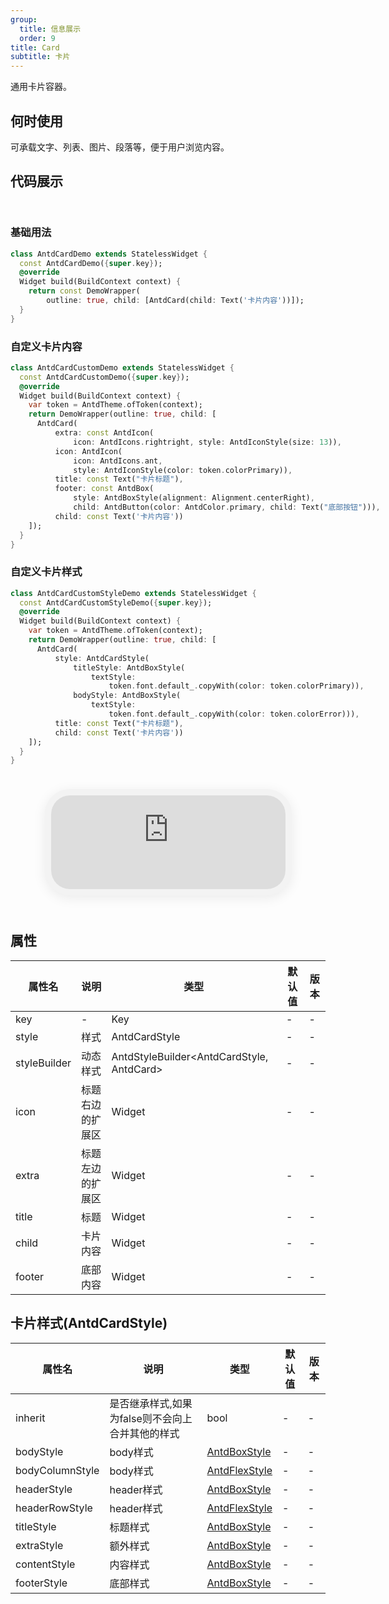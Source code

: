 ```yaml
---
group:
  title: 信息展示
  order: 9
title: Card
subtitle: 卡片
---
```

通用卡片容器。
## 何时使用
可承载文字、列表、图片、段落等，便于用户浏览内容。

## 代码展示

<div class='preview-container'>
<div>

### 基础用法


```dart
class AntdCardDemo extends StatelessWidget {
  const AntdCardDemo({super.key});
  @override
  Widget build(BuildContext context) {
    return const DemoWrapper(
        outline: true, child: [AntdCard(child: Text('卡片内容'))]);
  }
}

```

### 自定义卡片内容


```dart
class AntdCardCustomDemo extends StatelessWidget {
  const AntdCardCustomDemo({super.key});
  @override
  Widget build(BuildContext context) {
    var token = AntdTheme.ofToken(context);
    return DemoWrapper(outline: true, child: [
      AntdCard(
          extra: const AntdIcon(
              icon: AntdIcons.rightright, style: AntdIconStyle(size: 13)),
          icon: AntdIcon(
              icon: AntdIcons.ant,
              style: AntdIconStyle(color: token.colorPrimary)),
          title: const Text("卡片标题"),
          footer: const AntdBox(
              style: AntdBoxStyle(alignment: Alignment.centerRight),
              child: AntdButton(color: AntdColor.primary, child: Text("底部按钮"))),
          child: const Text('卡片内容'))
    ]);
  }
}

```

### 自定义卡片样式


```dart
class AntdCardCustomStyleDemo extends StatelessWidget {
  const AntdCardCustomStyleDemo({super.key});
  @override
  Widget build(BuildContext context) {
    var token = AntdTheme.ofToken(context);
    return DemoWrapper(outline: true, child: [
      AntdCard(
          style: AntdCardStyle(
              titleStyle: AntdBoxStyle(
                  textStyle:
                      token.font.default_.copyWith(color: token.colorPrimary)),
              bodyStyle: AntdBoxStyle(
                  textStyle:
                      token.font.default_.copyWith(color: token.colorError))),
          title: const Text("卡片标题"),
          child: const Text('卡片内容'))
    ]);
  }
}

```

</div>
<div class='phone-preview'>
<iframe src='https://antd-flutter-git-example-howie206s-projects.vercel.app/AntdCard'></iframe>
</div>
</div>

  <style>
.preview-container {
  display: flex;
  gap: 24px;
  margin: 32px 0;
  align-items: start;
}

.phone-preview {
  flex: 1;
  min-width: 375px;
  max-width: 375px;
  border: 10px solid #f3f3f3;
  border-radius: 40px;
  background: #fff;
  box-shadow: 0 4px 20px rgba(0, 0, 0, 0.08);
  overflow: hidden;
  height: 652px;
  width: 393px;
  position: sticky;
  top: 80px;
}

.phone-preview iframe {
  width: 100%;
  height: 100%;
  border: none;
}

.code-block {
  max-height: 100%;
  margin: 16px 0;
  overflow-y: scroll;
}

.dumi-default-source-code {
  margin: 0 !important;
}

.markdown .dumi-default-source-code >pre.prism-code {
  padding: 12px !important;
  font-size: 12px !important;
}

@media (max-width: 960px) {
  .preview-container {
    flex-direction: column;
  }
  
  .phone-preview {
    width: 100%;
    max-width: 375px;
    margin: 0 auto 24px;
    position: static;
  }
}

/* Dart 代码高亮主题 - 基于 VS Code 暗色主题优化 */
.prism-code {
  display: block;
  overflow-x: auto;
  padding: 1em;
  border-radius: 6px;
  font-family: 'Fira Code', 'Consolas', 'Monaco', monospace;
  font-size: 14px;
  line-height: 1.5;
  color: #d4d4d4;
  background: #1e1e1e;
}

/* 基础元素 */
.prism-code .hljs-keyword { color: #569cd6; font-weight: bold; }          /* 关键字 */
.prism-code .hljs-built_in { color: #4ec9b0; }                           /* 内置类型 */
.prism-code .hljs-type { color: #4ec9b0; }                               /* 类型声明 */
.prism-code .hljs-literal { color: #569cd6; }                            /* 字面量 */
.prism-code .hljs-number { color: #b5cea8; }                             /* 数字 */
.prism-code .hljs-string { color: #ce9178; }                             /* 字符串 */
.prism-code .hljs-comment { color: #6a9955; font-style: italic; }        /* 注释 */
.prism-code .hljs-meta { color: #9b9b9b; }                               /* 元信息 */

/* Dart 特有元素 */
.prism-code .hljs-constant { color: #4fc1ff; }                           /* const/final */
.prism-code .hljs-function { color: #dcdcaa; }                           /* 函数名 */
.prism-code .hljs-title.class_ { color: #4ec9b0; text-decoration: underline; } /* 类名 */
.prism-code .hljs-params { color: #9cdcfe; }                             /* 参数 */
.prism-code .hljs-variable { color: #9cdcfe; }                           /* 变量 */
.prism-code .hljs-annotation { color: #d4d4d4; background: #3a3a3a; }    /* 注解 */
.prism-code .hljs-punctuation { color: #d4d4d4; }                        /* 标点符号 */

/* 特殊增强 */
.prism-code .hljs-constructor { color: #c586c0; }                        /* 构造函数 */
.prism-code .hljs-named-parameter { color: #9cdcfe; font-style: italic; }/* 命名参数 */
.prism-code .hljs-generic { color: #4ec9b0; opacity: 0.8; }              /* 泛型符号 */
.prism-code .hljs-typedef { color: #4ec9b0; text-decoration: underline; }/* typedef */

/* 行号样式 (可选) */
.prism-code .hljs-ln-numbers {
  color: #858585;
  text-align: right;
  padding-right: 12px;
}
</style>

## 属性
| 属性名 | 说明 | 类型 | 默认值 | 版本 |
| --- | --- | --- | --- | --- |
| key | - | Key | - | - |
| style | 样式 | AntdCardStyle | - | - |
| styleBuilder | 动态样式 | AntdStyleBuilder&lt;AntdCardStyle, AntdCard&gt; | - | - |
| icon | 标题右边的扩展区 | Widget | - | - |
| extra | 标题左边的扩展区 | Widget | - | - |
| title | 标题 | Widget | - | - |
| child | 卡片内容 | Widget | - | - |
| footer | 底部内容 | Widget | - | - |


## 卡片样式(AntdCardStyle) <a id='AntdCardStyle'></a>

| 属性名 | 说明 | 类型 | 默认值 | 版本 |
| --- | --- | --- | --- | --- |
| inherit | 是否继承样式,如果为false则不会向上合并其他的样式 | bool | - | - |
| bodyStyle | body样式 | [AntdBoxStyle](../components/antd-box/#AntdBoxStyle) | - | - |
| bodyColumnStyle | body样式 | [AntdFlexStyle](../components/antd-flex/#AntdFlexStyle) | - | - |
| headerStyle | header样式 | [AntdBoxStyle](../components/antd-box/#AntdBoxStyle) | - | - |
| headerRowStyle | header样式 | [AntdFlexStyle](../components/antd-flex/#AntdFlexStyle) | - | - |
| titleStyle | 标题样式 | [AntdBoxStyle](../components/antd-box/#AntdBoxStyle) | - | - |
| extraStyle | 额外样式 | [AntdBoxStyle](../components/antd-box/#AntdBoxStyle) | - | - |
| contentStyle | 内容样式 | [AntdBoxStyle](../components/antd-box/#AntdBoxStyle) | - | - |
| footerStyle | 底部样式 | [AntdBoxStyle](../components/antd-box/#AntdBoxStyle) | - | - |


